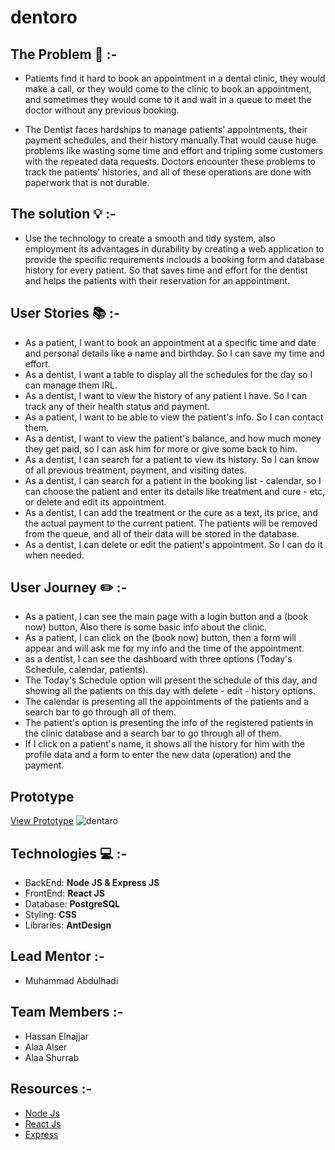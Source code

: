 # dentoro

## **The Problem** :no_entry_sign: :-

- Patients find it hard to book an appointment in a dental clinic, they would make a call, or they would come to the clinic to book an appointment, and sometimes they would come to it and wait in a queue to meet the doctor without any previous booking.

- The Dentist faces hardships to manage patients' appointments, their payment schedules, and their history manually.That would cause huge problems like wasting some time and effort and tripling some customers with the repeated data requests. Doctors encounter these problems to track the patients' histories, and all of these operations are done with paperwork that is not durable.

## **The solution** :bulb: :-

- Use the technology to create a smooth and tidy system, also employment its advantages in durability by creating a web application to provide the specific requirements inclouds a booking form and database history for every patient. So that saves time and effort for the dentist and helps the patients with their reservation for an appointment.

## **User Stories**  :books: :-

- As a patient, I want to book an appointment at a specific time and date and personal details like a name and birthday. So I can save my time and effort.
- As a dentist, I want a table to display all the schedules for the day so I can manage them IRL.
- As a dentist, I want to view the history of any patient I have. So I can track any of their health status and payment.
- As a patient, I want to be able to view the patient's info. So I can contact them.
- As a dentist, I want to view the patient's balance, and how much money they get paid, so I can ask him for more or give some back to him.
- As a dentist, I can search for a patient to view its history. So I can know of all previous treatment, payment, and visiting dates.
- As a dentist, I can search for a patient in the booking list - calendar, so I can choose the patient and enter its details like treatment and cure - etc, or delete and edit its appointment.
- As a dentist, I can add the treatment or the cure as a text, its price, and the actual payment to the current patient. The patients will be removed from the queue, and all of their data will be stored in the database.
- As a dentist, I can delete or edit the patient's appointment. So I can do it when needed.

## **User Journey**  :pencil2: :-

- As a patient, I can see the main page with a login button and a (book now) button, Also there is some basic info about the clinic.
- As a patient, I can click on the (book now) button, then a form will appear and will ask me for my info and the time of the appointment.
- as a dentist, I can see the dashboard with three options (Today's Schedule, calendar, patients).
- The Today's Schedule option will present the schedule of this day, and showing all the patients on this day with delete - edit - history options.
- The calendar is presenting all the appointments of the patients and a search bar to go through all of them.
- The patient's option is presenting the info of the registered patients in the clinic database and a search bar to go through all of them.
- If I click on a patient's name, it shows all the history for him with the profile data and a form to enter the new data (operation) and the payment.

## **Prototype**

[View Prototype](https://www.figma.com/proto/mL8QfRpfZywsgNCpXzhBtX/DENTAL?node-id=0%3A1&scaling=min-zoom&page-id=0%3A1)
![dentaro](https://user-images.githubusercontent.com/62717875/112746910-ce22ac80-8fba-11eb-99f9-857214f75df8.png)

## **Technologies** :computer: :-

- BackEnd: **Node JS & Express JS**
- FrontEnd: **React JS**
- Database: **PostgreSQL**
- Styling: **CSS**
- Libraries: **AntDesign**

## **Lead Mentor** :-

- Muhammad Abdulhadi

## **Team Members** :-

- Hassan Elnajjar
- Alaa Alser
- Alaa Shurrab

## **Resources** :-

- [Node Js](https://nodejs.org/en/)
- [React Js](https://reactjs.org/)
- [Express](http://expressjs.com/)

